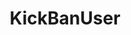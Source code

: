 ---
name: KickBanUser
title: KickBanUser
description: Bans the selected Kick user for the selected reason
version: 1.0.0
---